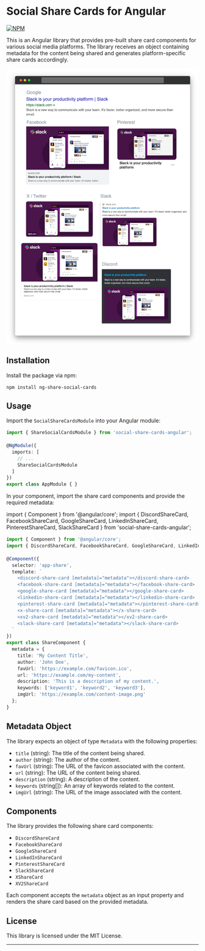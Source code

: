 # Social Share Cards for Angular

[![NPM](https://nodei.co/npm/ng-share-social-cards.png)](https://www.npmjs.com/package/ng-share-social-cards/)


This is an Angular library that provides pre-built share card components for various social media platforms. The library receives an object containing metadata for the content being shared and generates platform-specific share cards accordingly.

<p align="center">
  <img src="docs/preview.png" alt="Sublime's custom image"/>
</p>

## Installation

Install the package via npm:

```shell
npm install ng-share-social-cards
```
## Usage

Import the `SocialShareCardsModule` into your Angular module:

```typescript
import { ShareSocialCardsModule } from 'social-share-cards-angular';

@NgModule({
  imports: [
    // ...
    ShareSocialCardsModule
  ]
})
export class AppModule { }
```
In your component, import the share card components and provide the required metadata:

import { Component } from '@angular/core';
import { DiscordShareCard, FacebookShareCard, GoogleShareCard, LinkedInShareCard, PinterestShareCard, SlackShareCard } from 'social-share-cards-angular';

```typescript
import { Component } from '@angular/core';
import { DiscordShareCard, FacebookShareCard, GoogleShareCard, LinkedInShareCard, PinterestShareCard, SlackShareCard } from 'ng-share-social-cards';

@Component({
  selector: 'app-share',
  template: `
    <discord-share-card [metadata]="metadata"></discord-share-card>
    <facebook-share-card [metadata]="metadata"></facebook-share-card>
    <google-share-card [metadata]="metadata"></google-share-card>
    <linkedin-share-card [metadata]="metadata"></linkedin-share-card>
    <pinterest-share-card [metadata]="metadata"></pinterest-share-card>
    <x-share-card [metadata]="metadata"></x-share-card>
    <xv2-share-card [metadata]="metadata"></xv2-share-card>
    <slack-share-card [metadata]="metadata"></slack-share-card>
  `
})
export class ShareComponent {
  metadata = {
    title: 'My Content Title',
    author: 'John Doe',
    favUrl: 'https://example.com/favicon.ico',
    url: 'https://example.com/my-content',
    description: 'This is a description of my content.',
    keywords: ['keyword1', 'keyword2', 'keyword3'],
    imgUrl: 'https://example.com/content-image.png'
  };
}
```
## Metadata Object

The library expects an object of type `Metadata` with the following properties:

- `title` (string): The title of the content being shared.
- `author` (string): The author of the content.
- `favUrl` (string): The URL of the favicon associated with the content.
- `url` (string): The URL of the content being shared.
- `description` (string): A description of the content.
- `keywords` (string[]): An array of keywords related to the content.
- `imgUrl` (string): The URL of the image associated with the content.

## Components

The library provides the following share card components:

- `DiscordShareCard`
- `FacebookShareCard`
- `GoogleShareCard`
- `LinkedInShareCard`
- `PinterestShareCard`
- `SlackShareCard`
- `XShareCard`
- `XV2ShareCard`

Each component accepts the `metadata` object as an input property and renders the share card based on the provided metadata.

## License

This library is licensed under the MIT License.

****
